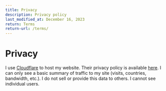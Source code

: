 ```yaml
---
title: Privacy
description: Privacy policy
last_modified_at: December 16, 2023
return: Terms
return-url: /terms/
---
```


# Privacy
I use <a href="https://www.cloudflare.com/" target="_blank">Cloudflare</a> to host my website. Their privacy policy is available <a href="https://www.cloudflare.com/en-ca/privacypolicy/" target="_blank">here</a>. I can only see a basic summary of traffic to my site (visits, countries, bandwidth, etc.). I do not sell or provide this data to others. I cannot see individual users.